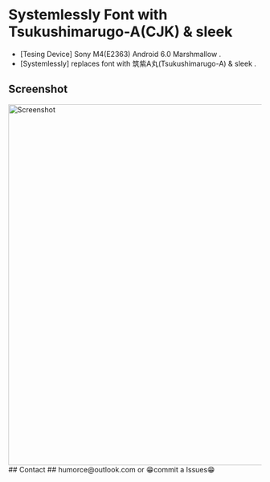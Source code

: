 # Systemlessly Font with Tsukushimarugo-A(CJK) & sleek #
* [Tesing Device]	Sony M4(E2363) Android 6.0 Marshmallow .
* [Systemlessly]	replaces font with 筑紫A丸(Tsukushimarugo-A) & sleek .
## Screenshot ##
<img src="https://raw.githubusercontent.com/HUMORCE/humorce.github.io/master/images/Systemlessly-Font-with-Tsukushimarugo-A-CJK-Sleek-Demo.png" alt="Screenshot" height="720px">
## Contact ##
humorce@outlook.com or 😁commit a Issues😁
